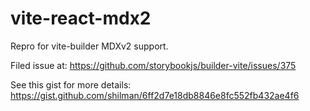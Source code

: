 # vite-react-mdx2

Repro for vite-builder MDXv2 support.

Filed issue at: https://github.com/storybookjs/builder-vite/issues/375

See this gist for more details: https://gist.github.com/shilman/6ff2d7e18db8846e8fc552fb432ae4f6
